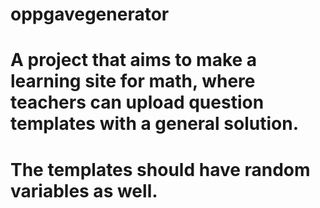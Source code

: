 # oppgavegenerator
# A project that aims to make a learning site for math, where teachers can upload question templates with a general solution.
# The templates should have random variables as well.
